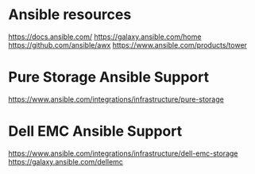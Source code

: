 # Ansible resources
https://docs.ansible.com/
https://galaxy.ansible.com/home
https://github.com/ansible/awx
https://www.ansible.com/products/tower

# Pure Storage Ansible Support
https://www.ansible.com/integrations/infrastructure/pure-storage


# Dell EMC Ansible Support
https://www.ansible.com/integrations/infrastructure/dell-emc-storage
https://galaxy.ansible.com/dellemc

<!--stackedit_data:
eyJoaXN0b3J5IjpbLTQ0MzI3MTA3MCw3MzA5OTgxMTZdfQ==
-->
